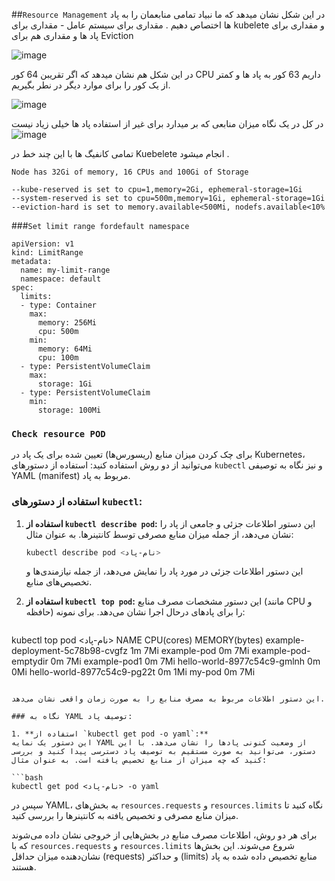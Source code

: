 ##`Resource Management`
در این شکل نشان میدهد که ما نبیاد تمامی منابعمان را به پاد ها اختصاص دهیم .
مقداری برای سیستم عامل - مقداری برای kubelete و مقداری برای پاد ها و مقداری هم برای Eviction

![image](https://github.com/milad6745/Kubernetes/assets/113288076/28e51eaa-4377-4713-9f7e-0f6848126ac5)

در این شکل هم نشان میدهد که اگر تقریبن 64 کور CPU داریم 63 کور به پاد ها و کمتر از یک کور را  برای موارد دیگر در نطر بگیریم.

![image](https://github.com/milad6745/Kubernetes/assets/113288076/f05c49ed-77b2-4301-9565-388674c3d4ae)

در کل در یک نگاه میزان منابعی که بر میدارد برای غیر از استفاده پاد ها خیلی زیاد نیست
![image](https://github.com/milad6745/Kubernetes/assets/113288076/5ca81fee-aea7-4bdd-bbbb-926092a324ec)



تمامی کانفیگ ها با این چند خط در Kuebelete انجام میشود .

`Node has 32Gi of memory, 16 CPUs and 100Gi of Storage`
```
--kube-reserved is set to cpu=1,memory=2Gi, ephemeral-storage=1Gi
--system-reserved is set to cpu=500m,memory=1Gi, ephemeral-storage=1Gi
--eviction-hard is set to memory.available<500Mi, nodefs.available<10%
```

###`Set limit range fordefault namespace`
```
apiVersion: v1
kind: LimitRange
metadata:
  name: my-limit-range
  namespace: default
spec:
  limits:
  - type: Container
    max:
      memory: 256Mi
      cpu: 500m
    min:
      memory: 64Mi
      cpu: 100m
  - type: PersistentVolumeClaim
    max:
      storage: 1Gi
  - type: PersistentVolumeClaim
    min:
      storage: 100Mi
```

### `Check resource POD`

برای چک کردن میزان منابع (ریسورس‌ها) تعیین شده برای یک پاد در Kubernetes، می‌توانید از دو روش استفاده کنید: استفاده از دستورهای `kubectl` و نیز نگاه به توصیفی YAML (manifest) مربوط به پاد.

### استفاده از دستورهای `kubectl`:

1. **استفاده از `kubectl describe pod`:**
   این دستور اطلاعات جزئی و جامعی از پاد را نشان می‌دهد، از جمله میزان منابع مصرفی توسط کانتینرها. به عنوان مثال:

   ```bash
   kubectl describe pod <نام-پاد>
   ```

   این دستور اطلاعات جزئی در مورد پاد را نمایش می‌دهد، از جمله نیازمندی‌ها و تخصیص‌های منابع.

2. **استفاده از `kubectl top pod`:**
   این دستور مشخصات مصرف منابع (مانند CPU و حافظه) را برای پادهای درحال اجرا نشان می‌دهد. برای نمونه:

   ```bash
kubectl top pod <نام-پاد>
NAME                               CPU(cores)   MEMORY(bytes)
example-deployment-5c78b98-cvgfz   1m           7Mi
example-pod                        0m           7Mi
example-pod-emptydir               0m           7Mi
example-pod1                       0m           7Mi
hello-world-8977c54c9-gmlnh        0m           0Mi
hello-world-8977c54c9-pg22t        0m           1Mi
my-pod                             0m           7Mi
   ```

   این دستور اطلاعات مربوط به مصرف منابع را به صورت زمان واقعی نشان می‌دهد.

### نگاه به YAML توصیف پاد:

1. **استفاده از `kubectl get pod -o yaml`:**
   این دستور یک نمایه YAML از وضعیت کنونی پادها را نشان می‌دهد. با این دستور، می‌توانید به صورت مستقیم به توصیف پاد دسترسی پیدا کنید و بررسی کنید که چه میزان از منابع تخصیص یافته است. به عنوان مثال:

   ```bash
   kubectl get pod <نام-پاد> -o yaml
   ```

   سپس در YAML، به بخش‌های `resources.requests` و `resources.limits` نگاه کنید تا میزان منابع مصرفی و تخصیص یافته به کانتینرها را بررسی کنید.

برای هر دو روش، اطلاعات مصرف منابع در بخش‌هایی از خروجی نشان داده می‌شوند که با `resources.requests` و `resources.limits` شروع می‌شوند. این بخش‌ها نشان‌دهنده میزان حداقل (requests) و حداکثر (limits) منابع تخصیص داده شده به پاد هستند.
